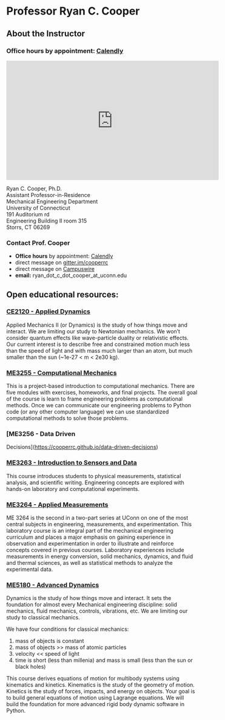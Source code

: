 # Professor Ryan C. Cooper
## About the Instructor
### __Office hours__ by appointment: [Calendly](https://calendly.com/ryan-c-cooper)

<iframe width="560" height="315"
src="https://www.youtube.com/embed/pvdID82aMEg" frameborder="0"
allow="accelerometer; autoplay; clipboard-write; encrypted-media;
gyroscope; picture-in-picture" allowfullscreen></iframe>

Ryan C. Cooper, Ph.D.\
Assistant Professor-in-Residence\
Mechanical Engineering Department\
University of Connecticut\
191 Auditorium rd\
Engineering Building II room 315\
Storrs, CT 06269

### Contact Prof. Cooper

- __Office hours__ by appointment: [Calendly](https://calendly.com/ryan-c-cooper/30min)
- direct message on [gitter.im/cooperrc](https://gitter.im/cooperrc)
- direct message on [Campuswire](https://campuswire.com/)
- __email:__ ryan_dot_c_dot_cooper_at_uconn.edu


## Open educational resources:

### [CE2120 - Applied Dynamics](https://cooperrc.github.io/engineering-dynamics)

Applied Mechanics II (or Dynamics) is the study of how things move and
interact. We are limiting our study to Newtonian mechanics. We won’t
consider quantum effects like wave-particle duality or relativistic
effects. Our current interest is to describe free and constrained motion
much less than the speed of light and with mass much larger than an
atom, but much smaller than the sun (~1e-27 < m < 2e30 kg).

### [ME3255 - Computational Mechanics](https://cooperrc.github.io/computational-mechanics)

This is a project-based introduction to computational mechanics. There
are five modules with exercises, homeworks, and final projects. The
overall goal of the course is learn to frame engineering problems as
computational methods. Once we can communicate our engineering problems
to Python code (or any other computer language) we can use standardized
computational methods to solve those problems.

### [ME3256 - Data Driven
Decisions](https://cooperrc.github.io/data-driven-decisions)

### [ME3263 - Introduction to Sensors and Data](https://cooperrc.github.io/sensors_and_data/README.html)

This course introduces students to physical measurements, statistical
analysis, and scientific writing. Engineering concepts are explored with
hands-on laboratory and computational experiments.

### [ME3264 - Applied Measurements](https://cooperrc.github.io/applied_measurements)
ME 3264 is the second in a two-part series at UConn on one of the most
central subjects in engineering, measurements, and experimentation. This
laboratory course is an integral part of the mechanical engineering
curriculum and places a major emphasis on gaining experience in
observation and experimentation in order to illustrate and reinforce
concepts covered in previous courses. Laboratory experiences include
measurements in energy conversion, solid mechanics, dynamics, and fluid
and thermal sciences, as well as statistical methods to analyze the
experimental data.


### [ME5180 - Advanced Dynamics](https://cooperrc.github.io/advanced-dynamics)

Dynamics is the study of how things move and interact. It sets the
foundation for almost every Mechanical engineering discipline: solid
mechanics, fluid mechanics, controls, vibrations, etc. We are limiting
our study to classical mechanics.

We have four conditions for classical mechanics:

1. mass of objects is constant
2. mass of objects >> mass of atomic particles
3. velocity << speed of light
4. time is short (less than millenia) and mass is small (less than the sun
or black holes)

This course derives equations of motion for multibody systems using
kinematics and kinetics. Kinematics is the study of the geometry of
motion. Kinetics is the study of forces, impacts, and energy on objects.
Your goal is to build general equations of motion using Lagrange
equations. We will build the foundation for more advanced rigid body
dynamic software in Python.

